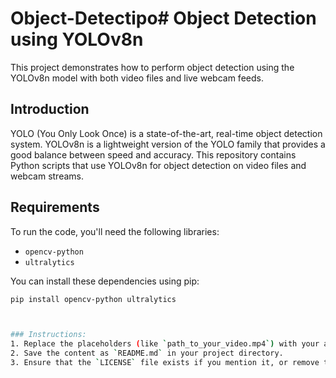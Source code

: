 # Object-Detectipo# Object Detection using YOLOv8n

This project demonstrates how to perform object detection using the YOLOv8n model with both video files and live webcam feeds.

## Introduction

YOLO (You Only Look Once) is a state-of-the-art, real-time object detection system. YOLOv8n is a lightweight version of the YOLO family that provides a good balance between speed and accuracy. This repository contains Python scripts that use YOLOv8n for object detection on video files and webcam streams.

## Requirements

To run the code, you'll need the following libraries:

- `opencv-python`
- `ultralytics`

You can install these dependencies using pip:

```bash
pip install opencv-python ultralytics



### Instructions:
1. Replace the placeholders (like `path_to_your_video.mp4`) with your actual details.
2. Save the content as `README.md` in your project directory.
3. Ensure that the `LICENSE` file exists if you mention it, or remove that part.
